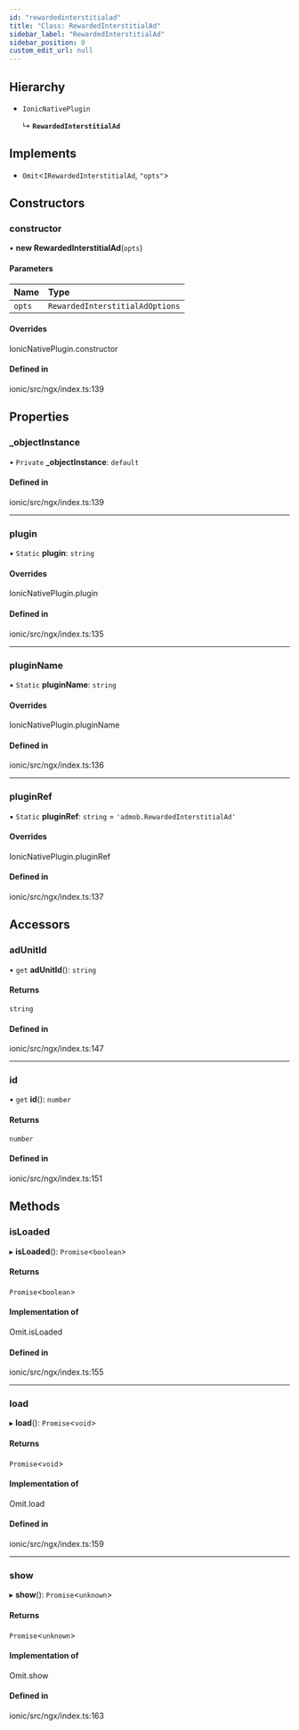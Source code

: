 ```yaml
---
id: "rewardedinterstitialad"
title: "Class: RewardedInterstitialAd"
sidebar_label: "RewardedInterstitialAd"
sidebar_position: 0
custom_edit_url: null
---
```


## Hierarchy

- `IonicNativePlugin`

  ↳ **`RewardedInterstitialAd`**

## Implements

- `Omit`<`IRewardedInterstitialAd`, ``"opts"``\>

## Constructors

### constructor

• **new RewardedInterstitialAd**(`opts`)

#### Parameters

| Name | Type |
| :------ | :------ |
| `opts` | `RewardedInterstitialAdOptions` |

#### Overrides

IonicNativePlugin.constructor

#### Defined in

ionic/src/ngx/index.ts:139

## Properties

### \_objectInstance

• `Private` **\_objectInstance**: `default`

#### Defined in

ionic/src/ngx/index.ts:139

___

### plugin

▪ `Static` **plugin**: `string`

#### Overrides

IonicNativePlugin.plugin

#### Defined in

ionic/src/ngx/index.ts:135

___

### pluginName

▪ `Static` **pluginName**: `string`

#### Overrides

IonicNativePlugin.pluginName

#### Defined in

ionic/src/ngx/index.ts:136

___

### pluginRef

▪ `Static` **pluginRef**: `string` = `'admob.RewardedInterstitialAd'`

#### Overrides

IonicNativePlugin.pluginRef

#### Defined in

ionic/src/ngx/index.ts:137

## Accessors

### adUnitId

• `get` **adUnitId**(): `string`

#### Returns

`string`

#### Defined in

ionic/src/ngx/index.ts:147

___

### id

• `get` **id**(): `number`

#### Returns

`number`

#### Defined in

ionic/src/ngx/index.ts:151

## Methods

### isLoaded

▸ **isLoaded**(): `Promise`<`boolean`\>

#### Returns

`Promise`<`boolean`\>

#### Implementation of

Omit.isLoaded

#### Defined in

ionic/src/ngx/index.ts:155

___

### load

▸ **load**(): `Promise`<`void`\>

#### Returns

`Promise`<`void`\>

#### Implementation of

Omit.load

#### Defined in

ionic/src/ngx/index.ts:159

___

### show

▸ **show**(): `Promise`<`unknown`\>

#### Returns

`Promise`<`unknown`\>

#### Implementation of

Omit.show

#### Defined in

ionic/src/ngx/index.ts:163
